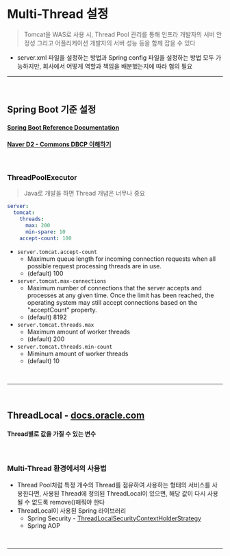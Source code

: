 # Multi-Thread 설정
> Tomcat을 WAS로 사용 시, Thread Pool 관리를 통해 인프라 개발자의 서버 안정성 그리고 어플리케이션 개발자의 서버 성능 등을 함께 잡을 수 있다
* server.xml 파일을 설정하는 방법과 Spring config 파일을 설정하는 방법 모두 가능하지만, 회사에서 어떻게 역할과 책임을 배분했는지에 따라 협의 필요

<hr>
<br>

## Spring Boot 기준 설정
#### [Spring Boot Reference Documentation](https://docs.spring.io/spring-boot/docs/current/reference/html/application-properties.html)
#### [Naver D2 - Commons DBCP 이해하기](https://d2.naver.com/helloworld/5102792)

<br>

### ThreadPoolExecutor
> Java로 개발을 하면 Thread 개념은 너무나 중요
```yml
server:
  tomcat:
    threads:
      max: 200
      min-spare: 10
    accept-count: 100
```
* `server.tomcat.accept-count`
  * Maximum queue length for incoming connection requests when all possible request processing threads are in use.
  * (default) 100
* `server.tomcat.max-connections`
  * Maximum number of connections that the server accepts and processes at any given time. Once the limit has been reached, the operating system may still accept connections based on the "acceptCount" property.
  * (default) 8192
* `server.tomcat.threads.max`
  * Maximum amount of worker threads
  * (default) 200
* `server.tomcat.threads.min-count`
  * Miminum amount of worker threads
  * (default) 10

<br>
<hr>
<br>

## ThreadLocal - [docs.oracle.com](https://docs.oracle.com/javase/8/docs/api/java/lang/ThreadLocal.html)
#### Thread별로 값을 가질 수 있는 변수 

<br>

### Multi-Thread 환경에서의 사용법
* Thread Pool처럼 특정 개수의 Thread를 점유하여 사용하는 형태의 서비스를 사용한다면, 사용된 Thread에 정의된 ThreadLocal이 있으면, 해당 값이 다시 사용될 수 없도록 remove()해줘야 한다
* ThreadLocal이 사용된 Spring 라이브러리
  * Spring Security - [ThreadLocalSecurityContextHolderStrategy](https://github.com/spring-projects/spring-security/blob/e8c53ac72dfa4a49a9b802e5cb4823ee8e4dc916/core/src/main/java/org/springframework/security/core/context/ThreadLocalSecurityContextHolderStrategy.java#L32)
  * Spring AOP

<br>
<hr>
<br>
